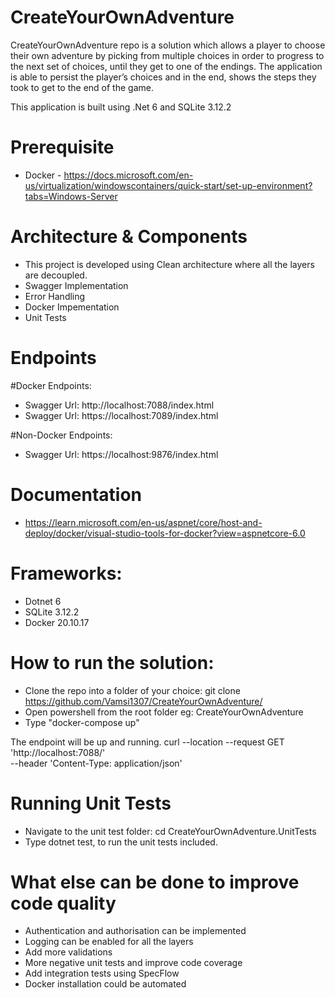 # CreateYourOwnAdventure
CreateYourOwnAdventure repo is a solution which allows a player to choose their own
adventure by picking from multiple choices in order to progress to the next set of choices,
until they get to one of the endings. The application is able to persist the player’s choices and in
the end, shows the steps they took to get to the end of the game.

This application is built using .Net 6 and SQLite 3.12.2

# Prerequisite
- Docker - https://docs.microsoft.com/en-us/virtualization/windowscontainers/quick-start/set-up-environment?tabs=Windows-Server

# Architecture & Components
- This project is developed using Clean architecture where all the layers are decoupled.
- Swagger Implementation
- Error Handling
- Docker Impementation
- Unit Tests

# Endpoints

#Docker Endpoints:
- Swagger Url: http://localhost:7088/index.html
- Swagger Url: https://localhost:7089/index.html

#Non-Docker Endpoints: 
- Swagger Url: https://localhost:9876/index.html

# Documentation
- https://learn.microsoft.com/en-us/aspnet/core/host-and-deploy/docker/visual-studio-tools-for-docker?view=aspnetcore-6.0

# Frameworks:
- Dotnet 6
- SQLite 3.12.2
- Docker 20.10.17

# How to run the solution:
- Clone the repo into a folder of your choice: git clone https://github.com/Vamsi1307/CreateYourOwnAdventure/
- Open powershell from the root folder eg: CreateYourOwnAdventure
- Type "docker-compose up"

The endpoint will be up and running. 
curl --location --request GET 'http://localhost:7088/' \
--header 'Content-Type: application/json'

# Running Unit Tests 
- Navigate to the unit test folder: cd CreateYourOwnAdventure.UnitTests
- Type dotnet test, to run the unit tests included.

# What else can be done to improve code quality
- Authentication and authorisation can be implemented
- Logging can be enabled for all the layers
- Add more validations
- More negative unit tests and improve code coverage 
- Add integration tests using SpecFlow
- Docker installation could be automated
